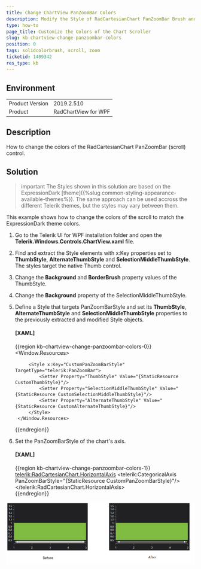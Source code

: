 ```yaml
---
title: Change ChartView PanZoomBar Colors
description: Modify the Style of RadCartesianChart PanZoomBar Brush and Border.
type: how-to
page_title: Customize the Colors of the Chart Scroller
slug: kb-chartview-change-panzoombar-colors 
position: 0
tags: solidcolorbrush, scroll, zoom
ticketid: 1409342
res_type: kb
---
```


## Environment
<table>
    <tbody>
	    <tr>
	    	<td>Product Version</td>
	    	<td>2019.2.510</td>
	    </tr>
	    <tr>
	    	<td>Product</td>
	    	<td>RadChartView for WPF</td>
	    </tr>
    </tbody>
</table>

## Description

How to change the colors of the RadCartesianChart PanZoomBar (scroll) control.

## Solution

>important The Styles shown in this solution are based on the ExpressionDark [theme]({%slug common-styling-appearance-available-themes%}). The same approach can be used accross the different Telerik themes, but the styles may vary between them.

This example shows how to change the colors of the scroll to match the ExpressionDark theme colors.

1. Go to the Telerik UI for WPF installation folder and open the __Telerik.Windows.Controls.ChartView.xaml__ file.
2. Find and extract the Style elements with x:Key properties set to __ThumbStyle__, __AlternateThumbStyle__ and __SelectionMiddleThumbStyle__. The styles target the native Thumb control.
3. Change the __Background__ and __BorderBrush__ property values of the ThumbStyle.
4. Change the __Background__ property of the SelectionMiddleThumbStyle.
5. Define a Style that targets PanZoomBarStyle and set its __ThumbStyle__, __AlternateThumbStyle__ and __SelectionMiddleThumbStyle__ properties to the previously extracted and modified Style objects.

	#### __[XAML]__
	{{region kb-chartview-change-panzoombar-colors-0}}
		<Window.Resources>
			<Style x:Key="CustomThumbStyle" TargetType="Thumb">
				<Setter Property="Width" Value="8"/>
				<Setter Property="VerticalAlignment" Value="Stretch"/>
				<Setter Property="IsTabStop" Value="True"/>
				<Setter Property="BorderThickness" Value="2"/>
				<Setter Property="BorderBrush" Value="#646464"/>
				<Setter Property="Background" Value="#FFFFFF"/>
				<Setter Property="Template">
					<Setter.Value>
						<ControlTemplate TargetType="Thumb">
							<Grid>
								<Grid.InputBindings>
									<MouseBinding MouseAction="LeftDoubleClick" Command="{x:Static telerikChartView:PanZoomBarCommands.ExpandSelectionToMinimum}"/>
								</Grid.InputBindings>
								<Border x:Name="Border" BorderThickness="{TemplateBinding BorderThickness}" BorderBrush="{TemplateBinding BorderBrush}" Background="{TemplateBinding Background}"/>
							</Grid>
						</ControlTemplate>
					</Setter.Value>
				</Setter>
			</Style>
			<Style x:Key="CustomAlternateThumbStyle" TargetType="Thumb" BasedOn="{StaticResource CustomThumbStyle}">
				<Setter Property="Template">
					<Setter.Value>
						<ControlTemplate TargetType="Thumb">
							<Grid>
								<Grid.InputBindings>
									<MouseBinding MouseAction="LeftDoubleClick" Command="{x:Static telerikChartView:PanZoomBarCommands.ExpandSelectionToMaximum}"/>
								</Grid.InputBindings>
								<Border x:Name="Border" BorderThickness="{TemplateBinding BorderThickness}" BorderBrush="{TemplateBinding BorderBrush}" Background="{TemplateBinding Background}"/>
							</Grid>
						</ControlTemplate>
					</Setter.Value>
				</Setter>
			</Style>
			<Style x:Key="CustomSelectionMiddleThumbStyle" TargetType="Thumb">
				<Setter Property="IsTabStop" Value="True"/>
				<Setter Property="Background" Value="#646464"/>
				<Setter Property="Cursor" Value="Hand"/>
				<Setter Property="VerticalAlignment" Value="Stretch"/>
				<Setter Property="Template">
					<Setter.Value>
						<ControlTemplate TargetType="Thumb">
							<Grid>
								<Grid.InputBindings>
									<MouseBinding MouseAction="LeftDoubleClick" Command="{x:Static telerikChartView:PanZoomBarCommands.ExpandSelection}"/>
								</Grid.InputBindings>
								<Border x:Name="Border" BorderBrush="{TemplateBinding BorderBrush}" BorderThickness="{TemplateBinding BorderThickness}" Background="{TemplateBinding Background}"/>
							</Grid>
						</ControlTemplate>
					</Setter.Value>
				</Setter>
			</Style>

			<Style x:Key="CustomPanZoomBarStyle" TargetType="telerik:PanZoomBar">
				<Setter Property="ThumbStyle" Value="{StaticResource CustomThumbStyle}"/>
				<Setter Property="SelectionMiddleThumbStyle" Value="{StaticResource CustomSelectionMiddleThumbStyle}"/>
				<Setter Property="AlternateThumbStyle" Value="{StaticResource CustomAlternateThumbStyle}"/>
			</Style>
		</Window.Resources>   
	{{endregion}}

6. Set the PanZoomBarStyle of the chart's axis.

	#### __[XAML]__
	{{region kb-chartview-change-panzoombar-colors-1}}
		 <telerik:RadCartesianChart.HorizontalAxis>
			<telerik:CategoricalAxis PanZoomBarStyle="{StaticResource CustomPanZoomBarStyle}"/>
		</telerik:RadCartesianChart.HorizontalAxis>  
	{{endregion}}

![WPF ](images/kb-chartview-change-panzoombar-colors-0.png)